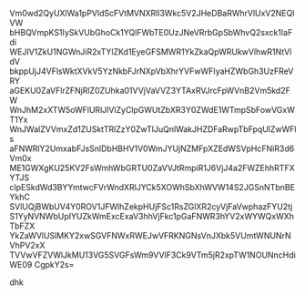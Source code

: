 Vm0wd2QyUXlWa1pPVldScFVtMVNXRll3Wkc5V2JHeDBaRWhrVlUxV2NEQlVW
bHBQVmpKS1IySkVUbGhoCk1YQlFWbTE0UzJNeVRrbGpSbWhvQ2sxck1IaFdi
WEJIV1ZkU1NGWnJiR2xTYlZKd1EyeGFSMWR1YkZkaQpWRUkwVlhwR1NtVldV
bkppUjJ4VFlsWktXVkV5YzNkbFJrNXpVbXhrYVFwWFIyaHZWbGh3UzFReVRY
aGEKU0ZaVFlrZFNjRlZ0ZUhka01VVjVaVVZ3YTAxRVJrcFpWVnB2Vm5kd2FW
WnJhM2xXTW5oWFlURlJlVlZyClpGWUtZbXR3Y0ZWdE1WTmpSbFowVGxWT1Yx
WnJWalZVVmxZd1ZUSktTRlZzY0ZwTlJuQnlWakJHZDFaRwpTbFpqUlZwWFls
aFNWRlY2UmxabFJsSnlDbHBHV1V0WmJYUjNZMFpXZEdWSVpHcFNiR3d6Vm0x
ME1GWXgKU25KV2FsWmhWbGRTU0ZaVVJtRmpiR1J6VjJ4a2FWZEhhRTFXYTJS
clpESkdWd3BYYmtwcFVrWndXRlJYCk5XOWhSbXhWVW14S2JGSnNTbnBEYkhC
SVlUQjBWbUV4Y0ROV1JFWlhZekpHUjFSc1RsZGlXR2cyVjFaVwphazFYU2tj
S1YyNVNWbUpIYUZkWmExcExaV3hhVjFkc1pGaFNWR3hYV2xWYWQxWXhTbFZX
YkZaWVlUSlMKY2xwSGVFNWxRWEJwVFRKNGNsVnJXbk5VUmtWNUNrNVhPV2xX
TVVwVFZVWlJkMU13VG5SVGFsWm9VVlF3Ck9VTm5jR2xpTW1NOUNncHdiWE09
CgpkY2s=

dhk